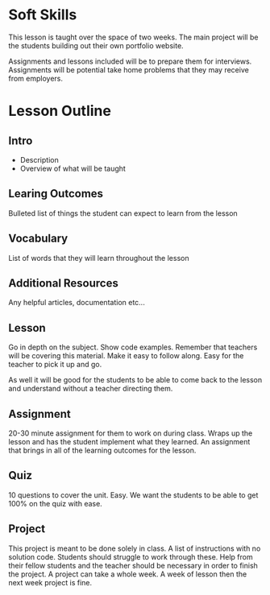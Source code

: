 # Soft Skills

This lesson is taught over the space of two weeks. The main project will be the students building out their own portfolio website.

Assignments and lessons included will be to prepare them for interviews. Assignments will be potential take home problems that they may receive from employers.

# Lesson Outline #

## Intro ##

- Description
- Overview of what will be taught


## Learing Outcomes ##

Bulleted list of things the student can expect to learn from the lesson


## Vocabulary ##

List of words that they will learn throughout the lesson

## Additional Resources ##

Any helpful articles, documentation etc...

## Lesson ##

Go in depth on the subject. Show code examples. Remember that teachers will be covering this material. Make it easy to follow along. Easy for the teacher to pick it up and go.

As well it will be good for the students to be able to come back to the lesson and understand without a teacher directing them.

## Assignment ##

20-30 minute assignment for them to work on during class. Wraps up the lesson and has the student implement what they learned. An assignment that brings in all of the learning outcomes for the lesson.

## Quiz ##

10 questions to cover the unit. Easy. We want the students to be able to get 100% on the quiz with ease.

## Project ##

This project is meant to be done solely in class. A list of instructions with no solution code. Students should struggle to work through these. Help from their fellow students and the teacher should be necessary in order to finish the project. A project can take a whole week. A week of lesson then the next week project is fine.
